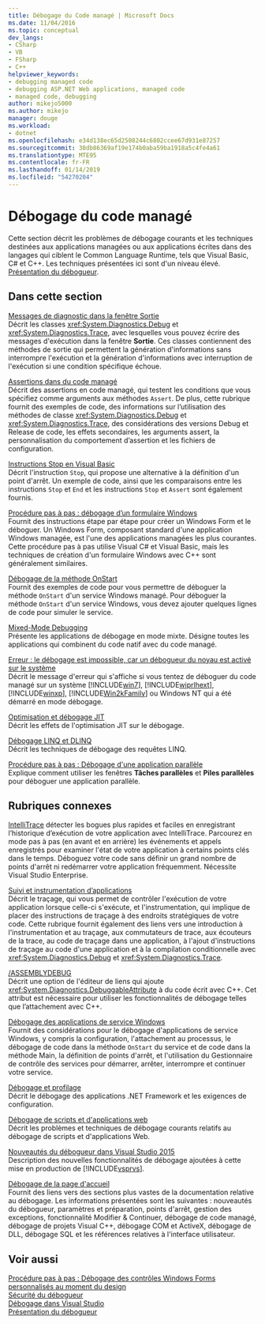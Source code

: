```yaml
---
title: Débogage du Code managé | Microsoft Docs
ms.date: 11/04/2016
ms.topic: conceptual
dev_langs:
- CSharp
- VB
- FSharp
- C++
helpviewer_keywords:
- debugging managed code
- debugging ASP.NET Web applications, managed code
- managed code, debugging
author: mikejo5000
ms.author: mikejo
manager: douge
ms.workload:
- dotnet
ms.openlocfilehash: e34d138ec65d2508244c6802ccee67d931e87257
ms.sourcegitcommit: 38db86369af19e174b0aba59ba1918a5c4fe4a61
ms.translationtype: MTE95
ms.contentlocale: fr-FR
ms.lasthandoff: 01/14/2019
ms.locfileid: "54270204"
---
```

# <a name="debugging-managed-code"></a>Débogage du code managé

Cette section décrit les problèmes de débogage courants et les techniques destinées aux applications managées ou aux applications écrites dans des langages qui ciblent le Common Language Runtime, tels que Visual Basic, C# et C++. Les techniques présentées ici sont d'un niveau élevé. [Présentation du débogueur](../debugger/debugger-feature-tour.md).

## <a name="in-this-section"></a>Dans cette section

[Messages de diagnostic dans la fenêtre Sortie](../debugger/diagnostic-messages-in-the-output-window.md)  
Décrit les classes <xref:System.Diagnostics.Debug> et <xref:System.Diagnostics.Trace>, avec lesquelles vous pouvez écrire des messages d'exécution dans la fenêtre **Sortie**. Ces classes contiennent des méthodes de sortie qui permettent la génération d'informations sans interrompre l'exécution et la génération d'informations avec interruption de l'exécution si une condition spécifique échoue.

[Assertions dans du code managé](../debugger/assertions-in-managed-code.md)  
Décrit des assertions en code managé, qui testent les conditions que vous spécifiez comme arguments aux méthodes `Assert`. De plus, cette rubrique fournit des exemples de code, des informations sur l’utilisation des méthodes de classe <xref:System.Diagnostics.Debug> et <xref:System.Diagnostics.Trace>, des considérations des versions Debug et Release de code, les effets secondaires, les arguments assert, la personnalisation du comportement d’assertion et les fichiers de configuration.

[Instructions Stop en Visual Basic](../debugger/stop-statements-in-visual-basic.md)  
Décrit l'instruction `Stop`, qui propose une alternative à la définition d'un point d'arrêt. Un exemple de code, ainsi que les comparaisons entre les instructions `Stop` et `End` et les instructions `Stop` et `Assert` sont également fournis.

[Procédure pas à pas : débogage d’un formulaire Windows](../debugger/walkthrough-debugging-a-windows-form.md)  
Fournit des instructions étape par étape pour créer un Windows Form et le déboguer. Un Windows Form, composant standard d'une application Windows managée, est l'une des applications managées les plus courantes. Cette procédure pas à pas utilise Visual C# et Visual Basic, mais les techniques de création d'un formulaire Windows avec C++ sont généralement similaires.

[Débogage de la méthode OnStart](../debugger/how-to-debug-the-onstart-method.md)  
Fournit des exemples de code pour vous permettre de déboguer la méthode `OnStart` d'un service Windows managé. Pour déboguer la méthode `OnStart` d'un service Windows, vous devez ajouter quelques lignes de code pour simuler le service.

[Mixed-Mode Debugging](../debugger/debugging-mixed-mode-applications.md)  
Présente les applications de débogage en mode mixte. Désigne toutes les applications qui combinent du code natif avec du code managé.

[Erreur : le débogage est impossible, car un débogueur du noyau est activé sur le système](../debugger/error-debugging-isn-t-possible-because-a-kernel-debugger-is-enabled-on-the-system.md)  
Décrit le message d'erreur qui s'affiche si vous tentez de déboguer du code managé sur un système [!INCLUDE[win7](../debugger/includes/win7_md.md)], [!INCLUDE[wiprlhext](../debugger/includes/wiprlhext_md.md)], [!INCLUDE[winxp](../code-quality/includes/winxp_md.md)], [!INCLUDE[Win2kFamily](../code-quality/includes/win2kfamily_md.md)] ou Windows NT qui a été démarré en mode débogage.

[Optimisation et débogage JIT](../debugger/jit-optimization-and-debugging.md)  
Décrit les effets de l'optimisation JIT sur le débogage.

[Débogage LINQ et DLINQ](../debugger/debugging-linq.md)  
Décrit les techniques de débogage des requêtes LINQ.

[Procédure pas à pas : Débogage d'une application parallèle](../debugger/walkthrough-debugging-a-parallel-application.md)  
Explique comment utiliser les fenêtres **Tâches parallèles** et **Piles parallèles** pour déboguer une application parallèle.

## <a name="related-sections"></a>Rubriques connexes

[IntelliTrace](../debugger/intellitrace.md) détecter les bogues plus rapides et faciles en enregistrant l’historique d’exécution de votre application avec IntelliTrace. Parcourez en mode pas à pas (en avant et en arrière) les événements et appels enregistrés pour examiner l'état de votre application à certains points clés dans le temps. Déboguez votre code sans définir un grand nombre de points d'arrêt ni redémarrer votre application fréquemment. Nécessite Visual Studio Enterprise.

[Suivi et instrumentation d’applications](/dotnet/framework/debug-trace-profile/tracing-and-instrumenting-applications)  
Décrit le traçage, qui vous permet de contrôler l'exécution de votre application lorsque celle-ci s'exécute, et l'instrumentation, qui implique de placer des instructions de traçage à des endroits stratégiques de votre code. Cette rubrique fournit également des liens vers une introduction à l'instrumentation et au traçage, aux commutateurs de trace, aux écouteurs de la trace, au code de traçage dans une application, à l'ajout d'instructions de traçage au code d'une application et à la compilation conditionnelle avec <xref:System.Diagnostics.Debug> et <xref:System.Diagnostics.Trace>.

[/ASSEMBLYDEBUG](/cpp/build/reference/assemblydebug-add-debuggableattribute)  
Décrit une option de l'éditeur de liens qui ajoute <xref:System.Diagnostics.DebuggableAttribute> à du code écrit avec C++. Cet attribut est nécessaire pour utiliser les fonctionnalités de débogage telles que l’attachement avec C++.

[Débogage des applications de service Windows](/dotnet/framework/windows-services/how-to-debug-windows-service-applications)  
Fournit des considérations pour le débogage d'applications de service Windows, y compris la configuration, l'attachement au processus, le débogage de code dans la méthode `OnStart` du service et de code dans la méthode Main, la définition de points d'arrêt, et l'utilisation du Gestionnaire de contrôle des services pour démarrer, arrêter, interrompre et continuer votre service.

[Débogage et profilage](/dotnet/framework/debug-trace-profile/index)  
Décrit le débogage des applications .NET Framework et les exigences de configuration.

[Débogage de scripts et d'applications web](/visualstudio/debugger/how-to-enable-debugging-for-aspnet-applications)  
Décrit les problèmes et techniques de débogage courants relatifs au débogage de scripts et d'applications Web.

[Nouveautés du débogueur dans Visual Studio 2015](../debugger/what-s-new-for-the-debugger-in-visual-studio.md)  
Description des nouvelles fonctionnalités de débogage ajoutées à cette mise en production de [!INCLUDE[vsprvs](../code-quality/includes/vsprvs_md.md)].

[Débogage de la page d'accueil](../debugger/debugger-feature-tour.md)  
Fournit des liens vers des sections plus vastes de la documentation relative au débogage. Les informations présentées sont les suivantes : nouveautés du débogueur, paramètres et préparation, points d'arrêt, gestion des exceptions, fonctionnalité Modifier & Continuer, débogage de code managé, débogage de projets Visual C++, débogage COM et ActiveX, débogage de DLL, débogage SQL et les références relatives à l'interface utilisateur.

## <a name="see-also"></a>Voir aussi

[Procédure pas à pas : Débogage des contrôles Windows Forms personnalisés au moment du design](/dotnet/framework/winforms/controls/walkthrough-debugging-custom-windows-forms-controls-at-design-time)  
[Sécurité du débogueur](../debugger/debugger-security.md)  
[Débogage dans Visual Studio](../debugger/index.md)  
[Présentation du débogueur](../debugger/debugger-feature-tour.md)
